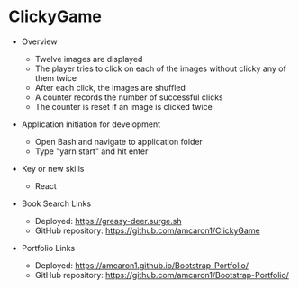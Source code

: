 # ClickyGame

- Overview
    - Twelve images are displayed
    - The player tries to click on each of the images without clicky any of them twice
    - After each click, the images are shuffled
    - A counter records the number of successful clicks
    - The counter is reset if an image is clicked twice

- Application initiation for development   
    - Open Bash and navigate to application folder
    - Type "yarn start" and hit enter

- Key or new skills
    - React
    
-  Book Search Links
    - Deployed: https://greasy-deer.surge.sh
    - GitHub repository: https://github.com/amcaron1/ClickyGame

- Portfolio Links
    - Deployed: https://amcaron1.github.io/Bootstrap-Portfolio/
    - GitHub repository: https://github.com/amcaron1/Bootstrap-Portfolio/
